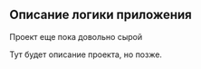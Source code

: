 ## Описание логики приложения
Проект еще пока довольно сырой 

Тут будет описание проекта, но позже.